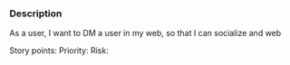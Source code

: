 ### Description

As a user, I want to DM a user in my web, so that I can socialize and web

Story points:
Priority:
Risk:
